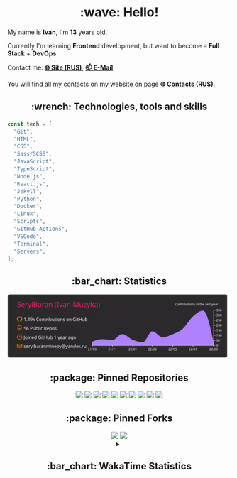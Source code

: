 <h1 align="center">:wave: Hello!</h1>

My name is **Ivan**, I'm **13** years old.

Currently I'm learning **Frontend** development, but want to become a **Full Stack** + **DevOps**

Contact me: [**:globe_with_meridians: Site (RUS)**](https://seryibaran.github.io), [**:mailbox: E-Mail**](mailto:seryibaranminepy@yandex.ru)

You will find all my contacts on my website on page [**:globe_with_meridians: Contacts (RUS)**](https://seryibaran.github.io/contacts).

<h2 align="center">:wrench: Technologies, tools and skills</h2>

```js
const tech = [
  "Git",
  "HTML",
  "CSS",
  "Sass/SCSS",
  "JavaScript",
  "TypeScript",
  "Node.js",
  "React.js",
  "Jekyll",
  "Python",
  "Docker",
  "Linux",
  "Scripts",
  "GitHub Actions",
  "VSCode",
  "Terminal",
  "Servers",
];
```

<h2 align="center">:bar_chart: Statistics</h2>

<div align="center">
  <img src="https://raw.githubusercontent.com/SeryiBaran/seryibaran/master/profile-summary-card-output/monokai/0-profile-details.svg" />
</div>

<h2 align="center">:package: Pinned Repositories</h2>

<div align="center">
  <a href="https://github.com/SeryiBaran/seryibaran.github.io"><img src="https://github-readme-stats.vercel.app/api/pin/?username=SeryiBaran&repo=seryibaran.github.io" /></a>
  <a href="https://github.com/SeryiBaran/useUseful.js"><img src="https://github-readme-stats.vercel.app/api/pin/?username=SeryiBaran&repo=useUseful.js" /></a>
  <a href="https://github.com/SeryiBaran/sb.css"><img src="https://github-readme-stats.vercel.app/api/pin/?username=SeryiBaran&repo=sb.css" /></a>
  <a href="https://github.com/SeryiBaran/tg-it-chats"><img src="https://github-readme-stats.vercel.app/api/pin/?username=SeryiBaran&repo=tg-it-chats" /></a>
  <a href="https://github.com/SeryiBaran/dotfiles"><img src="https://github-readme-stats.vercel.app/api/pin/?username=SeryiBaran&repo=dotfiles" /></a>
  <a href="https://github.com/SeryiBaran/tools"><img src="https://github-readme-stats.vercel.app/api/pin/?username=SeryiBaran&repo=tools" /></a>
  <a href="https://github.com/SeryiBaran/ddtReactCourse"><img src="https://github-readme-stats.vercel.app/api/pin/?username=SeryiBaran&repo=ddtReactCourse" /></a>
  <a href="https://github.com/SeryiBaran/ivan-pylight-shot"><img src="https://github-readme-stats.vercel.app/api/pin/?username=SeryiBaran&repo=ivan-pylight-shot" /></a>
  <a href="https://github.com/SeryiBaran/mock-api"><img src="https://github-readme-stats.vercel.app/api/pin/?username=SeryiBaran&repo=mock-api" /></a>
  <a href="https://github.com/SeryiBaran/learn-web"><img src="https://github-readme-stats.vercel.app/api/pin/?username=SeryiBaran&repo=learn-web" /></a>
</div>

<h2 align="center">:package: Pinned Forks</h2>

<div align="center">
  <a href="https://github.com/Erghel/Answerius"><img src="https://github-readme-stats.vercel.app/api/pin/?username=Erghel&repo=Answerius" /></a>
  <a href="https://github.com/f5ociety/Trydex"><img src="https://github-readme-stats.vercel.app/api/pin/?username=f5ociety&repo=Trydex" /></a>
</div>

<details>
  <summary align="center"><h2>:bar_chart: WakaTime Statistics</h2></summary>

<!--START_SECTION:waka-->
![Code Time](http://img.shields.io/badge/Code%20Time-100%20hrs%2017%20mins-blue)

![Profile Views](http://img.shields.io/badge/Profile%20Views-11-blue)

**🐱 My GitHub Data** 

> 📦 304.9 kB Used in GitHub's Storage 
 > 
> 🚫 Not Opted to Hire
 > 
> 📜 66 Public Repositories 
 > 
> 🔑 1 Private Repository 
 > 
**I'm an Early 🐤** 

```text
🌞 Morning    210 commits    █████░░░░░░░░░░░░░░░░░░░░   19.94% 
🌆 Daytime    459 commits    ███████████░░░░░░░░░░░░░░   43.59% 
🌃 Evening    365 commits    ████████░░░░░░░░░░░░░░░░░   34.66% 
🌙 Night      19 commits     ░░░░░░░░░░░░░░░░░░░░░░░░░   1.8%

```
📅 **I'm Most Productive on Wednesday** 

```text
Monday       190 commits    ████░░░░░░░░░░░░░░░░░░░░░   18.04% 
Tuesday      122 commits    ███░░░░░░░░░░░░░░░░░░░░░░   11.59% 
Wednesday    218 commits    █████░░░░░░░░░░░░░░░░░░░░   20.7% 
Thursday     133 commits    ███░░░░░░░░░░░░░░░░░░░░░░   12.63% 
Friday       167 commits    ████░░░░░░░░░░░░░░░░░░░░░   15.86% 
Saturday     121 commits    ██░░░░░░░░░░░░░░░░░░░░░░░   11.49% 
Sunday       102 commits    ██░░░░░░░░░░░░░░░░░░░░░░░   9.69%

```


📊 **This Week I Spent My Time On** 

```text
⌚︎ Time Zone: Europe/Moscow

💬 Programming Languages: 
SCSS                     1 hr 9 mins         ███████░░░░░░░░░░░░░░░░░░   28.99% 
HTML                     55 mins             █████░░░░░░░░░░░░░░░░░░░░   23.08% 
JavaScript               29 mins             ███░░░░░░░░░░░░░░░░░░░░░░   12.16% 
YAML                     28 mins             ███░░░░░░░░░░░░░░░░░░░░░░   11.81% 
JSON                     24 mins             ██░░░░░░░░░░░░░░░░░░░░░░░   10.39%

🔥 Editors: 
VS Code                  2 hrs 25 mins       ███████████████░░░░░░░░░░   60.64% 
Sublime Text             1 hr 34 mins        █████████░░░░░░░░░░░░░░░░   39.36%

🐱‍💻 Projects: 
maket-prechu             1 hr 1 min          ██████░░░░░░░░░░░░░░░░░░░   25.62% 
services                 54 mins             █████░░░░░░░░░░░░░░░░░░░░   22.61% 
learn-web                47 mins             █████░░░░░░░░░░░░░░░░░░░░   19.8% 
text-generator           29 mins             ███░░░░░░░░░░░░░░░░░░░░░░   12.49% 
Trydex                   13 mins             █░░░░░░░░░░░░░░░░░░░░░░░░   5.67%

💻 Operating System: 
Linux                    4 hrs               █████████████████████████   100.0%

```

**I Mostly Code in JavaScript** 

```text
JavaScript               17 repos            ███████░░░░░░░░░░░░░░░░░░   31.48% 
HTML                     14 repos            ██████░░░░░░░░░░░░░░░░░░░   25.93% 
SCSS                     6 repos             ██░░░░░░░░░░░░░░░░░░░░░░░   11.11% 
Python                   5 repos             ██░░░░░░░░░░░░░░░░░░░░░░░   9.26% 
Shell                    3 repos             █░░░░░░░░░░░░░░░░░░░░░░░░   5.56%

```


**Timeline**

![Chart not found](https://raw.githubusercontent.com/SeryiBaran/SeryiBaran/master/charts/bar_graph.png) 


 Last Updated on 07/09/2022 12:44:15 UTC
<!--END_SECTION:waka-->

</details>
